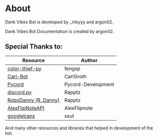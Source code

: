 # About 

Dank Vibes Bot is developed by _rileyyy and argon02. 

Dank Vibes Bot Documentation is created by argon02.

## Special Thanks to:

| Resource | Author |
| -------- | ------ |
| [color-thief-py](https://github.com/fengsp/color-thief-py) | fengsp |
| [Carl-Bot](https://github.com/CarlGroth/Carl-Bot) | CarlGroth |
| [Pycord](https://pypi.org/project/py-cord/) | Pycord-Development |
| [discord.py](https://github.com/Rapptz/discord.py) | Rapptz |
| [RoboDanny (R. Danny)](https://github.com/Rapptz/RoboDanny) | Rapptz |
| [AlexFlipNoteAPI](https://github.com/AlexFlipnote/alex_api_archive) | AlexFlipnote |
| [googletrans](https://github.com/ssut/py-googletrans) | ssut |

And many other resources and libraries that helped in development of the bot.